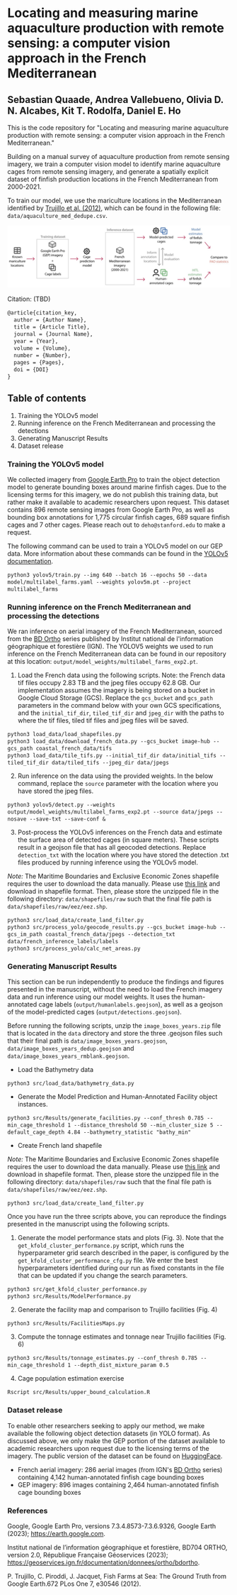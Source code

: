 # Locating and measuring marine aquaculture production with remote sensing: a computer vision approach in the French Mediterranean
## Sebastian Quaade, Andrea Vallebueno, Olivia D. N. Alcabes, Kit T. Rodolfa, Daniel E. Ho

This is the code repository for "Locating and measuring marine aquaculture production 
with remote sensing: a computer vision approach in the French Mediterranean."


Building on a manual survey of aquaculture production from remote sensing imagery, we train a 
computer vision model to identify  marine aquaculture cages from remote sensing imagery, 
and generate a spatially explicit dataset of finfish production locations in the French 
Mediterranean from 2000-2021. 

To train our model, we use the mariculture locations in the Mediterranean identified by 
[Trujillo et al. (2012)](https://journals.plos.org/plosone/article?id=10.1371/journal.pone.0030546), 
which can be found in the following file: `data/aquaculture_med_dedupe.csv`.


![Methodology Overview](output/paper_figures/SimpleDiagram.jpg)

Citation: (TBD)
```
@article{citation_key,
  author = {Author Name},
  title = {Article Title},
  journal = {Journal Name},
  year = {Year},
  volume = {Volume},
  number = {Number},
  pages = {Pages},
  doi = {DOI}
}
```

## Table of contents
1. Training the YOLOv5 model
2. Running inference on the French Mediterranean and processing the detections
3. Generating Manuscript Results
4. Dataset release


### Training the YOLOv5 model
We collected imagery from [Google Earth Pro](https://earth.google.com) to train the object detection model to generate bounding
boxes around marine finfish cages. Due to the licensing terms for this imagery, we do not publish this training
data, but rather make it available to academic researchers upon request. This dataset contains 896 remote
sensing images from Google Earth Pro, as well as bounding box annotations for 1,775 circular finfish cages, 
689 square finfish cages and 7 other cages. Please reach out to `deho@stanford.edu` to make a request. 

The following command can be used to train a YOLOv5 model on our GEP data.
More information about these commands can be found in the [YOLOv5 documentation](https://docs.ultralytics.com/yolov5/).

```
python3 yolov5/train.py --img 640 --batch 16 --epochs 50 --data model/multilabel_farms.yaml --weights yolov5m.pt --project multilabel_farms
```

### Running inference on the French Mediterranean and processing the detections
We ran inference on aerial imagery of the French Mediterranean, sourced from the 
[BD Ortho](https://geoservices.ign.fr/bdortho) series 
published by Institut national de l'information géographique et forestière (IGN).
The YOLOV5 weights we used to run inference on the French Mediterranean data can be
found in our repository at this location: `output/model_weights/multilabel_farms_exp2.pt`.

1. Load the French data using the following scripts. 
Note: the French data tif files occupy 2.83 TB and the jpeg files occupy 62.8 GB. Our implementation assumes
the imagery is being stored on a bucket in Google Cloud Storage (GCS). Replace the `gcs_bucket` and `gcs_path`
parameters in the command below with your own GCS specifications, and the `initial_tif_dir`, `tiled_tif_dir`
and `jpeg_dir` with the paths to where the tif files, tiled tif files and jpeg files will be saved.

```
python3 load_data/load_shapefiles.py 
python3 load_data/download_french_data.py --gcs_bucket image-hub --gcs_path coastal_french_data/tifs
python3 load_data/tile_tifs.py --initial_tif_dir data/initial_tifs --tiled_tif_dir data/tiled_tifs --jpeg_dir data/jpegs
```

2. Run inference on the data using the provided weights. In the below command, replace the `source` parameter
with the location where you have stored the jpeg files. 
```
python3 yolov5/detect.py --weights output/model_weights/multilabel_farms_exp2.pt --source data/jpegs --nosave --save-txt --save-conf &
```

3. Post-process the YOLOv5 inferences on the French data and estimate the surface area of detected
cages (in square meters). These scripts result in a geojson file that has all geocoded detections. Replace 
`detection_txt` with the location where you have stored the detection .txt files produced
by running inference using the YOLOv5 model.

_Note:_ The Maritime Boundaries and Exclusive Economic Zones shapefile requires the user to download
the data manually. Please use [this link](https://www.marineregions.org/gazetteer.php?p=details&id=5677) and
download in shapefile format. Then, please store the unzipped
file in the following directory: `data/shapefiles/raw` such that the final file path is 
`data/shapefiles/raw/eez/eez.shp`.

```
python3 src/load_data/create_land_filter.py
python3 src/process_yolo/geocode_results.py --gcs_bucket image-hub --gcs_im_path coastal_french_data/jpegs --detection_txt data/french_inference_labels/labels
python3 src/process_yolo/calc_net_areas.py
```


### Generating Manuscript Results
This section can be run independently to produce the findings and figures presented in the manuscript, without
the need to load the French imagery data and run inference using our model weights. It uses the human-annotated
cage labels (`output/humanlabels.geojson`), as well as a geojson of the model-predicted cages (`output/detections.geojson`).

Before running the following scripts, unzip the `image_boxes_years.zip` file that is located in the
`data` directory and store the three .geojson files such that their final path is `data/image_boxes_years.geojson`, 
`data/image_boxes_years_dedup.geojson` and `data/image_boxes_years_rmblank.geojson`.

* Load the Bathymetry data
```
python3 src/load_data/bathymetry_data.py
```
* Generate the Model Prediction and Human-Annotated Facility object instances. 
```
python3 src/Results/generate_facilities.py --conf_thresh 0.785 --min_cage_threshold 1 --distance_threshold 50 --min_cluster_size 5 --default_cage_depth 4.84 --bathymetry_statistic "bathy_min"
```
* Create French land shapefile

_Note:_ The Maritime Boundaries and Exclusive Economic Zones shapefile requires the user to download
the data manually. Please use [this link](https://www.marineregions.org/gazetteer.php?p=details&id=5677) and
download in shapefile format. Then, please store the unzipped
file in the following directory: `data/shapefiles/raw` such that the final file path is 
`data/shapefiles/raw/eez/eez.shp`.
```
python3 src/load_data/create_land_filter.py
```

Once you have run the three scripts above, you can reproduce the findings presented in the manuscript
using the following scripts.
1. Generate the model performance stats and plots (Fig. 3). Note that the `get_kfold_cluster_performance.py` script, which runs the hyperparameter grid search described in the paper, is configured by the `get_kfold_cluster_performance_cfg.py` file. We enter the best hyperparameters identified during our run as fixed constants in the file that can be updated if you change the search parameters.
```
python3 src/get_kfold_cluster_performance.py
python3 src/Results/ModelPerformance.py
```
2. Generate the facility map and comparison to Trujillo facilities (Fig. 4)
```
python3 src/Results/FacilitiesMaps.py
```
3. Compute the tonnage estimates and tonnage near Trujillo facilities (Fig. 6)
```
python3 src/Results/tonnage_estimates.py --conf_thresh 0.785 --min_cage_threshold 1 --depth_dist_mixture_param 0.5 
```
4. Cage population estimation exercise
```
Rscript src/Results/upper_bound_calculation.R
```

### Dataset release
To enable other researchers seeking to apply our method, we make available the following object 
detection datasets (in YOLO format). As discussed above, we only make the GEP portion of the dataset
available to academic researchers upon request due to the licensing terms of the imagery. 
The public version of the dataset can be found on [HuggingFace](https://huggingface.co/datasets/reglab/aquaculture_detection).

* French aerial imagery: 286 aerial images (from IGN's [BD Ortho](https://geoservices.ign.fr/bdortho) series) containing 4,142 human-annotated finfish cage bounding boxes
* GEP imagery: 896 images containing 2,464 human-annotated finfish cage bounding boxes


### References

Google, Google Earth Pro, versions 7.3.4.8573-7.3.6.9326, Google Earth (2023);
https://earth.google.com.

Institut national de l’information géographique et forestière, BD704
ORTHO, version 2.0, République Française Géoservices (2023);
https://geoservices.ign.fr/documentation/donnees/ortho/bdortho.

P. Trujillo, C. Piroddi, J. Jacquet, Fish Farms at Sea: The Ground Truth from Google Earth.672
PLos One 7, e30546 (2012).